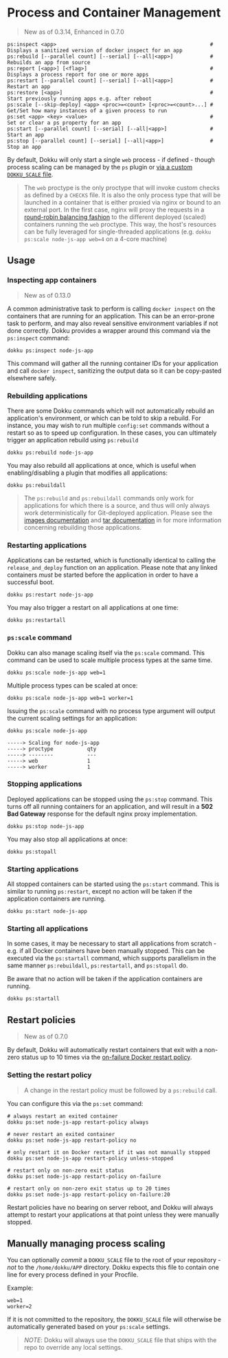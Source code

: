 # Process and Container Management

> New as of 0.3.14, Enhanced in 0.7.0

```
ps:inspect <app>                                                  # Displays a sanitized version of docker inspect for an app
ps:rebuild [--parallel count] [--serial] [--all|<app>]            # Rebuilds an app from source
ps:report [<app>] [<flag>]                                        # Displays a process report for one or more apps
ps:restart [--parallel count] [--serial] [--all|<app>]            # Restart an app
ps:restore [<app>]                                                # Start previously running apps e.g. after reboot
ps:scale [--skip-deploy] <app> <proc>=<count> [<proc>=<count>...] # Get/Set how many instances of a given process to run
ps:set <app> <key> <value>                                        # Set or clear a ps property for an app
ps:start [--parallel count] [--serial] [--all|<app>]              # Start an app
ps:stop [--parallel count] [--serial] [--all|<app>]               # Stop an app
```

By default, Dokku will only start a single `web` process - if defined - though process scaling can be managed by the `ps` plugin or [via a custom `DOKKU_SCALE` file](/docs/deployment/process-management.md#manually-managing-process-scaling).

> The `web` proctype is the only proctype that will invoke custom checks as defined by a `CHECKS` file. It is also the only process type that will be launched in a container that is either proxied via nginx or bound to an external port. In the first case, nginx will proxy the requests in a [round-robin balancing fashion](http://nginx.org/en/docs/http/ngx_http_upstream_module.html#upstream) to the different deployed (scaled) containers running the `web` proctype. This way, the host's resources can be fully leveraged for single-threaded applications (e.g. `dokku ps:scale node-js-app web=4` on a 4-core machine)

## Usage

### Inspecting app containers

> New as of 0.13.0

A common administrative task to perform is calling `docker inspect` on the containers that are running for an application. This can be an error-prone task to perform, and may also reveal sensitive environment variables if not done correctly. Dokku provides a wrapper around this command via the `ps:inspect` command:

```shell
dokku ps:inspect node-js-app
```

This command will gather all the running container IDs for your application and call `docker inspect`, sanitizing the output data so it can be copy-pasted elsewhere safely.

### Rebuilding applications

There are some Dokku commands which will not automatically rebuild an application's environment, or which can be told to skip a rebuild. For instance, you may wish to run multiple `config:set` commands without a restart so as to speed up configuration. In these cases, you can ultimately trigger an application rebuild using `ps:rebuild`

```shell
dokku ps:rebuild node-js-app
```

You may also rebuild all applications at once, which is useful when enabling/disabling a plugin that modifies all applications:

```shell
dokku ps:rebuildall
```

> The `ps:rebuild` and `ps:rebuildall` commands only work for applications for which there is a source, and thus
> will only always work deterministically for Git-deployed application. Please see
> the [images documentation](/docs/deployment/methods/images.md) and [tar documentation](/docs/deployment/methods/tar.md)
> in for more information concerning rebuilding those applications.

### Restarting applications

Applications can be restarted, which is functionally identical to calling the `release_and_deploy` function on an application. Please note that any linked containers *must* be started before the application in order to have a successful boot.

```shell
dokku ps:restart node-js-app
```

You may also trigger a restart on all applications at one time:

```shell
dokku ps:restartall
```

### `ps:scale` command

Dokku can also manage scaling itself via the `ps:scale` command. This command can be used to scale multiple process types at the same time.

```shell
dokku ps:scale node-js-app web=1
```

Multiple process types can be scaled at once:

```shell
dokku ps:scale node-js-app web=1 worker=1
```

Issuing the `ps:scale` command with no process type argument will output the current scaling settings for an application:

```shell
dokku ps:scale node-js-app
```

```
-----> Scaling for node-js-app
-----> proctype           qty
-----> --------           ---
-----> web                1
-----> worker             1
```

### Stopping applications

Deployed applications can be stopped using the `ps:stop` command. This turns off all running containers for an application, and will result in a **502 Bad Gateway** response for the default nginx proxy implementation.

```shell
dokku ps:stop node-js-app
```

You may also stop all applications at once:

```shell
dokku ps:stopall
```

### Starting applications

All stopped containers can be started using the `ps:start` command. This is similar to running `ps:restart`, except no action will be taken if the application containers are running.

```shell
dokku ps:start node-js-app
```

### Starting all applications

In some cases, it may be necessary to start all applications from scratch - e.g. if all Docker containers have been manually stopped. This can be executed via the `ps:startall` command, which supports parallelism in the same manner `ps:rebuildall`, `ps:restartall`, and `ps:stopall` do.

Be aware that no action will be taken if the application containers are running.

```shell
dokku ps:startall
```

## Restart policies

> New as of 0.7.0

By default, Dokku will automatically restart containers that exit with a non-zero status up to 10 times via the [on-failure Docker restart policy](https://docs.docker.com/engine/reference/run/#restart-policies---restart).

### Setting the restart policy

> A change in the restart policy must be followed by a `ps:rebuild` call.

You can configure this via the `ps:set` command:

```shell
# always restart an exited container
dokku ps:set node-js-app restart-policy always

# never restart an exited container
dokku ps:set node-js-app restart-policy no

# only restart it on Docker restart if it was not manually stopped
dokku ps:set node-js-app restart-policy unless-stopped

# restart only on non-zero exit status
dokku ps:set node-js-app restart-policy on-failure

# restart only on non-zero exit status up to 20 times
dokku ps:set node-js-app restart-policy on-failure:20
```

Restart policies have no bearing on server reboot, and Dokku will always attempt to restart your applications at that point unless they were manually stopped.

## Manually managing process scaling

You can optionally *commit* a `DOKKU_SCALE` file to the root of your repository - *not* to the `/home/dokku/APP` directory. Dokku expects this file to contain one line for every process defined in your Procfile.

Example:

```Procfile
web=1
worker=2
```

If it is not committed to the repository, the `DOKKU_SCALE` file will otherwise be automatically generated based on your `ps:scale` settings.

> *NOTE*: Dokku will always use the `DOKKU_SCALE` file that ships with the repo to override any local settings.
